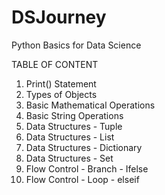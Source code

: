 # DSJourney
Python Basics for Data Science

TABLE OF CONTENT

1. Print() Statement
2. Types of Objects
3. Basic Mathematical Operations
4. Basic String Operations
5. Data Structures - Tuple
6. Data Structures - List
7. Data Structures - Dictionary
8. Data Structures - Set
9. Flow Control - Branch - Ifelse
10. Flow Control - Loop - elseif
